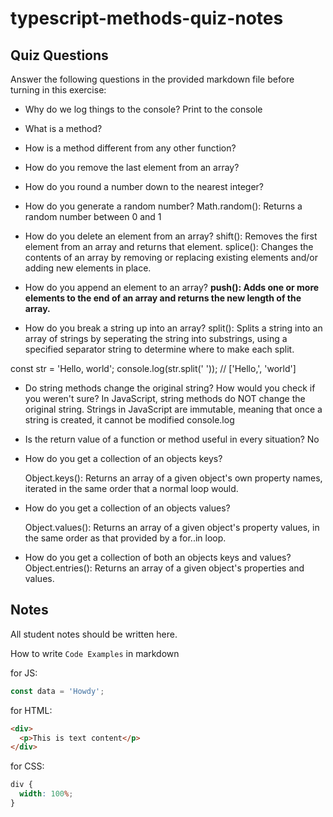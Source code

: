 # typescript-methods-quiz-notes

## Quiz Questions

Answer the following questions in the provided markdown file before turning in this exercise:

- Why do we log things to the console?
  Print to the console
- What is a method?

- How is a method different from any other function?

- How do you remove the last element from an array?

- How do you round a number down to the nearest integer?

- How do you generate a random number?
  Math.random(): Returns a random number between 0 and 1
- How do you delete an element from an array?
  shift(): Removes the first element from an array and returns that element.
  splice(): Changes the contents of an array by removing or replacing existing elements and/or adding new elements in place.

- How do you append an element to an array?
  **push(): Adds one or more elements to the end of an array and returns the new length of the array.**

- How do you break a string up into an array?
  split(): Splits a string into an array of strings by seperating the string into substrings, using a specified separator string to determine where to make each split.

const str = 'Hello, world';
console.log(str.split(' ')); // ['Hello,', 'world']

- Do string methods change the original string? How would you check if you weren't sure?
  In JavaScript, string methods do NOT change the original string. Strings in JavaScript are immutable, meaning that once a string is created, it cannot be modified
  console.log
- Is the return value of a function or method useful in every situation?
  No
- How do you get a collection of an objects keys?

  Object.keys(): Returns an array of a given object's own property names, iterated in the same order that a normal loop would.

- How do you get a collection of an objects values?

  Object.values(): Returns an array of a given object's property values, in the same order as that provided by a for..in loop.

- How do you get a collection of both an objects keys and values?
  Object.entries(): Returns an array of a given object's properties and values.

## Notes

All student notes should be written here.

How to write `Code Examples` in markdown

for JS:

```javascript
const data = 'Howdy';
```

for HTML:

```html
<div>
  <p>This is text content</p>
</div>
```

for CSS:

```css
div {
  width: 100%;
}
```
